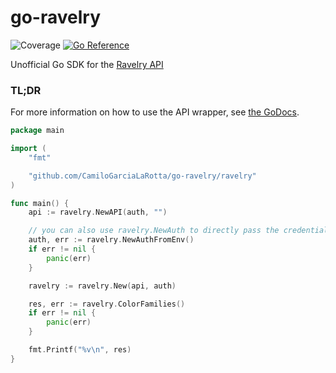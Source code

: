 # go-ravelry

![Coverage](https://img.shields.io/badge/Coverage-95.1%25-brightgreen)
[![Go Reference](https://pkg.go.dev/badge/github.com/CamiloGarciaLaRotta/go-ravelry.svg)](https://pkg.go.dev/github.com/CamiloGarciaLaRotta/go-ravelry)

Unofficial Go SDK for the [Ravelry API](https://www.ravelry.com/api)

### TL;DR
For more information on how to use the API wrapper, see [the GoDocs](https://pkg.go.dev/github.com/CamiloGarciaLaRotta/go-ravelry).

```go
package main

import (
    "fmt"

    "github.com/CamiloGarciaLaRotta/go-ravelry/ravelry"
)

func main() {
    api := ravelry.NewAPI(auth, "")

    // you can also use ravelry.NewAuth to directly pass the credentials
    auth, err := ravelry.NewAuthFromEnv()
    if err != nil {
        panic(err)
    }

    ravelry := ravelry.New(api, auth)

    res, err := ravelry.ColorFamilies()
    if err != nil {
        panic(err)
    }

    fmt.Printf("%v\n", res)
}
```
